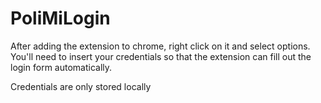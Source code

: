 # PoliMiLogin
After adding the extension to chrome, right click on it and select options. You'll need to insert your credentials so that the extension can fill out the login form automatically.

Credentials are only stored locally
